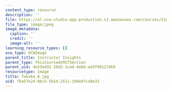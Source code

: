 ```yaml
---
content_type: resource
description: ''
file: https://ol-ocw-studio-app-production.s3.amazonaws.com/courses/21g-503-japanese-iii-fall-2019/f0a57e2486c55b1d251119debfca8e33_Takako_A.jpg
file_type: image/jpeg
image_metadata:
  caption: ''
  credit: ''
  image-alt: ''
learning_resource_types: []
ocw_type: OCWImage
parent_title: Instructor Insights
parent_type: ThisCourseAtMITSection
parent_uid: 4e53ed32-26d3-1ced-4e6d-ed3f99127d69
resourcetype: Image
title: Takako_A.jpg
uid: f0a57e24-86c5-5b1d-2511-19debfca8e33
---
```

